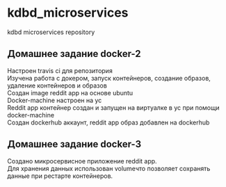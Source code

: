 # kdbd_microservices
kdbd microservices repository

## Домашнее задание docker-2

Настроен travis ci для репозитория  
Изучена работа с докером, запуск контейнеров, создание образов, удаление контейнеров и образов  
Создан image reddit app на основе ubuntu  
Docker-machine настроен на yc  
Reddit app контейнер создан и запущен на виртуалке в yc при помощи docker-machine  
Создан dockerhub аккаунт, reddit app образ добавлен на dockerhub  

## Домашнее задание docker-3

Создано микросервисное приложение reddit app.  
Для хранения данных использован volumeчто позволяет сохранять данные при рестарте контейнеров.

